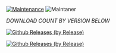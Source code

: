 [![Maintenance](https://img.shields.io/badge/Maintained%3F-yes-green.svg)](https://GitHub.com/Naereen/StrapDown.js/graphs/commit-activity)   ![Maintaner](https://img.shields.io/badge/maintainer-Ritwik_Raj-blue)

*DOWNLOAD COUNT BY VERSION BELOW*

[![Github Releases (by Release)](https://img.shields.io/github/downloads/HyconOS-Releases/jasmine_sprout/V1.5/total.svg)](https://GitHub.com/Hycon-Releases/jasmine_sprout/releases)


[![Github Releases (by Release)](https://img.shields.io/github/downloads/HyconOS-Releases/jasmine_sprout/V1.0/total.svg)](https://GitHub.com/Hycon-Releases/jasmine_sprout/releases)
